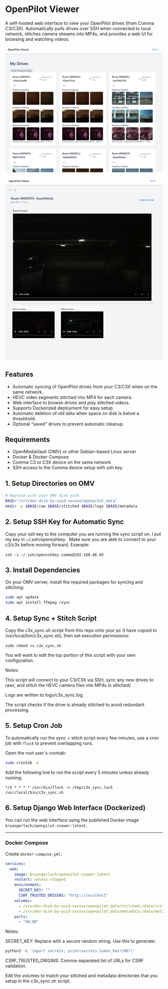 # OpenPilot Viewer

A self-hosted web interface to view your OpenPilot drives (from Comma C3/C3X). Automatically pulls drives over SSH when connected to local network, stitches camera streams into MP4s, and provides a web UI for browsing and watching videos.

![](my_drives.png "Drives List")

![](route.png "Route Page")

## Features

- Automatic syncing of OpenPilot drives from your C3/C3X when on the same network.  
- HEVC video segments stitched into MP4 for each camera.  
- Web interface to browse drives and play stitched videos.  
- Supports Dockerized deployment for easy setup.  
- Automatic deletion of old data when space on disk is below a threshhold.
- Optional “saved” drives to prevent automatic cleanup.  


## Requirements

- OpenMediaVault (OMV) or other Debian-based Linux server  
- Docker & Docker Compose  
- Comma C3 or C3X device on the same network  
- SSH access to the Comma device setup with ssh key.


## 1. Setup Directories on OMV

```bash
# Replace with your OMV disk path
BASE="/srv/dev-disk-by-uuid-xxxxxx/openpilot_data"
mkdir -p $BASE/raw $BASE/stitched $BASE/logs $BASE/metadata
```

## 2. Setup SSH Key for Automatic Sync

Copy your ssh key to the computer you are running the sync script on. I put my key in ~/.ssh/opensshkey . Make sure you are able to connect to your c3/c3x before moving forward. Example:

`ssh -i ~/.ssh/opensshkey comma@192.168.86.85`

## 3. Install Dependencies

On your OMV server, install the required packages for syncing and stitching:

```bash
sudo apt update
sudo apt install ffmpeg rsync
```

## 4. Setup Sync + Stitch Script

Copy the c3x_sync.sh script from this repo onto your pc (I have copied to /usr/local/bin/c3x_sync.sh), then set execution permissions:

`sudo chmod +x c3x_sync.sh`

You will want to edit the top portion of this script with your own configuration.

Notes:

This script will connect to your C3/C3X via SSH, sync any new drives to raw/, and stitch the HEVC camera files into MP4s in stitched/.

Logs are written to logs/c3x_sync.log.

The script checks if the drive is already stitched to avoid redundant processing.

## 5. Setup Cron Job

To automatically run the sync + stitch script every few minutes, use a cron job with `flock` to prevent overlapping runs.

Open the root user's crontab:

```bash
sudo crontab -e
```
Add the following line to run the script every 5 minutes unless already running:
```
*/5 * * * * /usr/bin/flock -n /tmp/c3x_sync.lock /usr/local/bin/c3x_sync.sh
```
## 6. Setup Django Web Interface (Dockerized)

You can run the web interface using the published Docker image `bryangerlach/openpilot-viewer:latest`.

---

### Docker Compose

Create `docker-compose.yml`:

```yaml
services:
  web:
    image: bryangerlach/openpilot-viewer:latest
    restart: unless-stopped
    environment:
      SECRET_KEY: ""
      CSRF_TRUSTED_ORIGINS: "http://localhost"
    volumes:
      - /srv/dev-disk-by-uuid-xxxxxx/openpilot_data/stitched:/data/stitched:ro
      - /srv/dev-disk-by-uuid-xxxxxx/openpilot_data/metadata:/data/metadata
    ports:
      - "80:80"
```
Notes:

SECRET_KEY: Replace with a secure random string. Use this to generate: 
```python
python3 -c 'import secrets; print(secrets.token_hex(100))'
```

CSRF_TRUSTED_ORIGINS: Comma-separated list of URLs for CSRF validation.

Edit the volumes to match your stitched and metadata directories that you setup in the c3x_sync.sh script.
